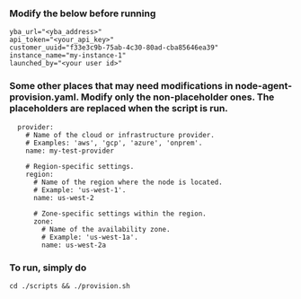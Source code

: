 ### Modify the below before running
```
yba_url="<yba_address>"
api_token="<your_api_key>"
customer_uuid="f33e3c9b-75ab-4c30-80ad-cba85646ea39"
instance_name="my-instance-1"
launched_by="<your user id>"

```

### Some other places that may need modifications in node-agent-provision.yaml. Modify only the non-placeholder ones. The placeholders are replaced when the script is run.
```
  provider:
    # Name of the cloud or infrastructure provider.
    # Examples: 'aws', 'gcp', 'azure', 'onprem'.
    name: my-test-provider

    # Region-specific settings.
    region:
      # Name of the region where the node is located.
      # Example: 'us-west-1'.
      name: us-west-2

      # Zone-specific settings within the region.
      zone:
        # Name of the availability zone.
        # Example: 'us-west-1a'.
        name: us-west-2a
```

### To run, simply do
```
cd ./scripts && ./provision.sh
```
